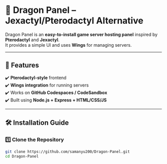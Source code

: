 # 🐉 Dragon Panel – Jexactyl/Pterodactyl Alternative

Dragon Panel is an **easy-to-install game server hosting panel** inspired by **Pterodactyl** and **Jexactyl**.  
It provides a simple UI and uses **Wings** for managing servers.

---

## 🚀 Features
✔️ **Pterodactyl-style** frontend  
✔️ **Wings integration** for running servers  
✔️ Works on **GitHub Codespaces / CodeSandbox**  
✔️ Built using **Node.js + Express + HTML/CSS/JS**  

---

## 🛠️ Installation Guide

### **1️⃣ Clone the Repository**
```bash
git clone https://github.com/samanyu200/Dragon-Panel.git
cd Dragon-Panel
